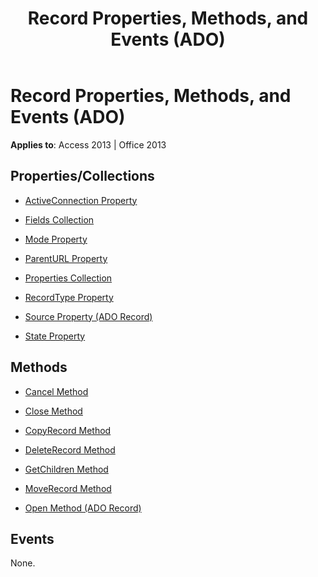 ﻿---
title: Record Properties, Methods, and Events (ADO)
TOCTitle: Properties, Methods, and Events
ms:assetid: c38c915c-da8f-ce52-cf36-7463829d2278
ms:mtpsurl: https://msdn.microsoft.com/library/JJ249956(v=office.15)
ms:contentKeyID: 48547573
ms.date: 09/18/2015
mtps_version: v=office.15
---

# Record Properties, Methods, and Events (ADO)


**Applies to**: Access 2013 | Office 2013

## Properties/Collections

- [ActiveConnection Property](activeconnection-property-ado.md)

- [Fields Collection](fields-collection-ado.md)

- [Mode Property](mode-property-ado.md)

- [ParentURL Property](parenturl-property-ado.md)

- [Properties Collection](properties-collection-ado.md)

- [RecordType Property](recordtype-property-ado.md)

- [Source Property (ADO Record)](source-property-ado-record.md)

- [State Property](state-property-ado.md)

## Methods

- [Cancel Method](cancel-method-ado.md)

- [Close Method](close-method-ado.md)

- [CopyRecord Method](copyrecord-method-ado.md)

- [DeleteRecord Method](deleterecord-method-ado.md)

- [GetChildren Method](getchildren-method-ado.md)

- [MoveRecord Method](moverecord-method-ado.md)

- [Open Method (ADO Record)](open-method-ado-record.md)

## Events

None.

